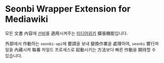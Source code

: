 # Seonbi Wrapper Extension for Mediawiki
모든 文書 內容에 [선비][seonbi]를 適用시켜주는 [미디어위키][mediawiki] 擴張機能입니다.

外部에서 作動하는 `seonbi-api`에 要請을 보내 變換作業을 處理하여, `seonbi` 實行파일을 內藏시켜 每番 차일드 프로세스로 起動시키는 方法보다 빠른 作動을 期待할 수 있습니다.

[mediawiki]: https://www.mediawiki.org/wiki/MediaWiki
[seonbi]: https://github.com/dahlia/seonbi
